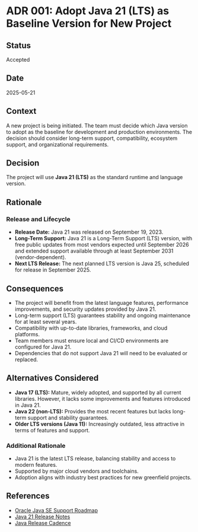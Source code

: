 # ADR 001: Adopt Java 21 (LTS) as Baseline Version for New Project

## Status

Accepted

## Date

2025-05-21

## Context

A new project is being initiated. The team must decide which Java version to adopt as the baseline for development and production environments. The decision should consider long-term support, compatibility, ecosystem support, and organizational requirements.

## Decision

The project will use **Java 21 (LTS)** as the standard runtime and language version.

## Rationale

### Release and Lifecycle

* **Release Date:** Java 21 was released on September 19, 2023.
* **Long-Term Support:** Java 21 is a Long-Term Support (LTS) version, with free public updates from most vendors expected until September 2026 and extended support available through at least September 2031 (vendor-dependent).
* **Next LTS Release:** The next planned LTS version is Java 25, scheduled for release in September 2025.

## Consequences

* The project will benefit from the latest language features, performance improvements, and security updates provided by Java 21.
* Long-term support (LTS) guarantees stability and ongoing maintenance for at least several years.
* Compatibility with up-to-date libraries, frameworks, and cloud platforms.
* Team members must ensure local and CI/CD environments are configured for Java 21.
* Dependencies that do not support Java 21 will need to be evaluated or replaced.

## Alternatives Considered

* **Java 17 (LTS):** Mature, widely adopted, and supported by all current libraries. However, it lacks some improvements and features introduced in Java 21.
* **Java 22 (non-LTS):** Provides the most recent features but lacks long-term support and stability guarantees.
* **Older LTS versions (Java 11):** Increasingly outdated, less attractive in terms of features and support.

### Additional Rationale

* Java 21 is the latest LTS release, balancing stability and access to modern features.
* Supported by major cloud vendors and toolchains.
* Adoption aligns with industry best practices for new greenfield projects.

## References

* [Oracle Java SE Support Roadmap](https://www.oracle.com/java/technologies/java-se-support-roadmap.html)
* [Java 21 Release Notes](https://openjdk.org/projects/jdk/21/)
* [Java Release Cadence](https://openjdk.org/projects/jdk/)
